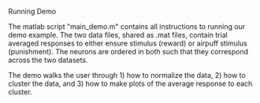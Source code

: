 Running Demo

The matlab script "main_demo.m" contains all instructions to running our demo example.
The two data files, shared as .mat files, contain trial averaged responses to either ensure stimulus (reward) or airpuff stimulus (punishment).
The neurons are ordered in both such that they correspond across the two datasets.

The demo walks the user through 1) how to normalize the data, 2) how to cluster the data, and 3) how to make plots of the average response to each cluster.
